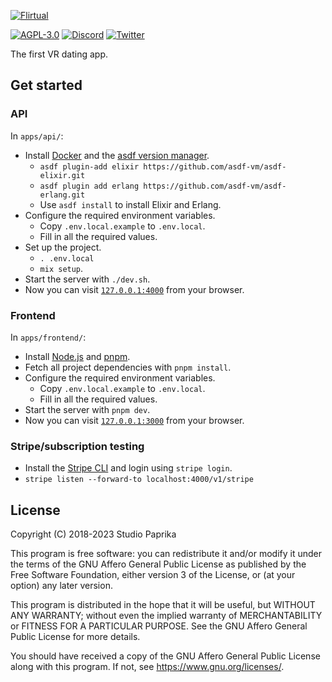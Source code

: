 [![Flirtual](frontend/public/images/brand/gradient.png)](https://flirtu.al)

[![AGPL-3.0](https://img.shields.io/github/license/flirtual/flirtual?color=663366&label=%C2%A9%202018-2023%20Studio%20Paprika&logo=gnu)](LICENSE)
[![Discord](https://img.shields.io/discord/455219574036496404?color=5865f2&label=Discord&logo=discord&logoColor=5865f2&style=flat)](https://discord.gg/flirtual)
[![Twitter](https://img.shields.io/static/v1?color=1da1f2&label=Twitter&message=%40getflirtual&logo=twitter&style=flat)](https://twitter.com/getflirtual)

The first VR dating app.

## Get started

### API

In `apps/api/`:
* Install [Docker](https://docs.docker.com/get-docker/) and the [asdf version manager](https://asdf-vm.com/guide/getting-started.html).
  * ``asdf plugin-add elixir https://github.com/asdf-vm/asdf-elixir.git``
  * ``asdf plugin add erlang https://github.com/asdf-vm/asdf-erlang.git``
  * Use ``asdf install`` to install Elixir and Erlang.
* Configure the required environment variables.
  * Copy `.env.local.example` to `.env.local`.
  * Fill in all the required values.
* Set up the project.
  * `. .env.local`
  * `mix setup`.
* Start the server with `./dev.sh`.
* Now you can visit [`127.0.0.1:4000`](http://127.0.0.1:4000) from your browser.

### Frontend

In `apps/frontend/`:
* Install [Node.js](https://github.com/nvm-sh/nvm) and [pnpm](https://pnpm.io/installation).
* Fetch all project dependencies with  `pnpm install`.
* Configure the required environment variables.
  * Copy ``.env.local.example`` to ``.env.local``.
  * Fill in all the required values.
* Start the server with `pnpm dev`.
* Now you can visit [`127.0.0.1:3000`](http://127.0.0.1:3000) from your browser.

### Stripe/subscription testing

* Install the [Stripe CLI](https://stripe.com/docs/stripe-cli#install) and login using ``stripe login``.
* ``stripe listen --forward-to localhost:4000/v1/stripe``

## License

Copyright (C) 2018-2023 Studio Paprika

This program is free software: you can redistribute it and/or modify
it under the terms of the GNU Affero General Public License as published
by the Free Software Foundation, either version 3 of the License, or
(at your option) any later version.

This program is distributed in the hope that it will be useful,
but WITHOUT ANY WARRANTY; without even the implied warranty of
MERCHANTABILITY or FITNESS FOR A PARTICULAR PURPOSE.  See the
GNU Affero General Public License for more details.

You should have received a copy of the GNU Affero General Public License
along with this program.  If not, see <https://www.gnu.org/licenses/>.
